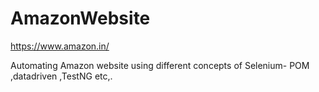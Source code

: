 # AmazonWebsite
https://www.amazon.in/

Automating Amazon website using different concepts of Selenium- POM ,datadriven ,TestNG etc,.
